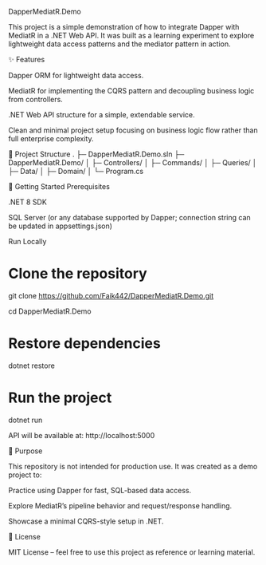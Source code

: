 DapperMediatR.Demo

This project is a simple demonstration of how to integrate Dapper with MediatR in a .NET Web API.
It was built as a learning experiment to explore lightweight data access patterns and the mediator pattern in action.

✨ Features

Dapper ORM for lightweight data access.

MediatR for implementing the CQRS pattern and decoupling business logic from controllers.

.NET Web API structure for a simple, extendable service.

Clean and minimal project setup focusing on business logic flow rather than full enterprise complexity.

📂 Project Structure
.
├─ DapperMediatR.Demo.sln
├─ DapperMediatR.Demo/
│  ├─ Controllers/
│  ├─ Commands/
│  ├─ Queries/
│  ├─ Data/
│  ├─ Domain/
│  └─ Program.cs

🚀 Getting Started
Prerequisites

.NET 8 SDK

SQL Server (or any database supported by Dapper; connection string can be updated in appsettings.json)

Run Locally
# Clone the repository
git clone https://github.com/Faik442/DapperMediatR.Demo.git

cd DapperMediatR.Demo

# Restore dependencies
dotnet restore

# Run the project
dotnet run


API will be available at: http://localhost:5000

🎯 Purpose

This repository is not intended for production use. It was created as a demo project to:

Practice using Dapper for fast, SQL-based data access.

Explore MediatR’s pipeline behavior and request/response handling.

Showcase a minimal CQRS-style setup in .NET.

📜 License

MIT License – feel free to use this project as reference or learning material.
